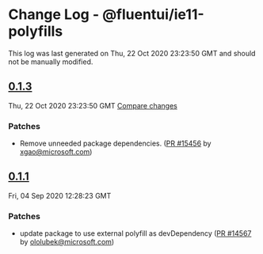 # Change Log - @fluentui/ie11-polyfills

This log was last generated on Thu, 22 Oct 2020 23:23:50 GMT and should not be manually modified.

<!-- Start content -->

## [0.1.3](https://github.com/microsoft/fluentui/tree/@fluentui/ie11-polyfills_v0.1.3)

Thu, 22 Oct 2020 23:23:50 GMT 
[Compare changes](https://github.com/microsoft/fluentui/compare/@fluentui/ie11-polyfills_v0.1.1..@fluentui/ie11-polyfills_v0.1.3)

### Patches

- Remove unneeded package dependencies. ([PR #15456](https://github.com/microsoft/fluentui/pull/15456) by xgao@microsoft.com)

## [0.1.1](https://github.com/microsoft/fluentui/tree/@fluentui/ie11-polyfills_v0.1.1)

Fri, 04 Sep 2020 12:28:23 GMT

### Patches

- update package to use external polyfill as devDependency ([PR #14567](https://github.com/microsoft/fluentui/pull/14567) by ololubek@microsoft.com)
